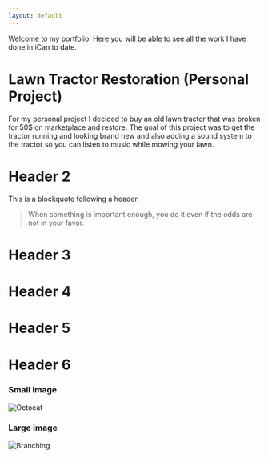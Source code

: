 ```yaml
---
layout: default
---
```



Welcome to my portfolio. Here you will be able to see all the work I have done in iCan to date.

# Lawn Tractor Restoration (Personal Project)

For my personal project I decided to buy an old lawn tractor that was broken for 50$ on marketplace and restore. The goal of this project was to get the tractor running and looking brand new and also adding a sound system to the tractor so you can listen to music while mowing your lawn. 

# Header 2

This is a blockquote following a header.
>
> When something is important enough, you do it even if the odds are not in your favor.

# Header 3



# Header 4



# Header 5



# Header 6



### Small image

![Octocat](https://github.githubassets.com/images/icons/emoji/octocat.png)

### Large image

![Branching](https://github.com/hockeynigh/hockeynigh.github.io/blob/main/assets/images/HRHS%20AGENDA%20COVER%20PAGE%20GOOD%20COPY.png)

